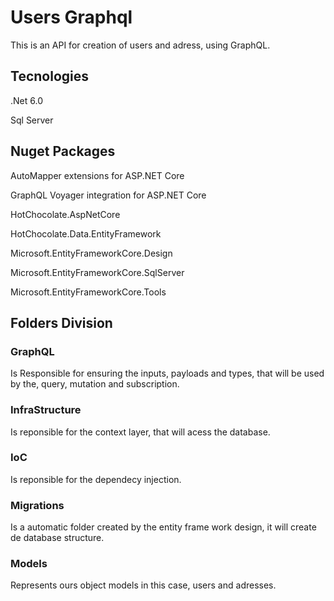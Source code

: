 # Users Graphql


This is an API for creation of users and adress, using GraphQL.



## **Tecnologies**

.Net 6.0

Sql Server



## **Nuget Packages**

AutoMapper extensions for ASP.NET Core 

GraphQL Voyager integration for ASP.NET Core

HotChocolate.AspNetCore

HotChocolate.Data.EntityFramework

Microsoft.EntityFrameworkCore.Design

Microsoft.EntityFrameworkCore.SqlServer

Microsoft.EntityFrameworkCore.Tools



## **Folders Division**



### **GraphQL**

Is Responsible for ensuring the inputs, payloads and types, that will be used by the, query, mutation and subscription.



### **InfraStructure**

Is reponsible for the context layer, that will acess the database.



### **IoC**

Is reponsible for the dependecy injection.



### **Migrations**

Is a automatic folder created by the entity frame work design, it will create de database structure.



### **Models**

Represents ours object models in this case, users and adresses.
